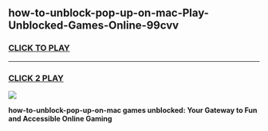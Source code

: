 
## how-to-unblock-pop-up-on-mac-Play-Unblocked-Games-Online-99cvv
<h3>
<a href="https://premium76.site?title=how-to-unblock-pop-up-on-mac&ref=25A">CLICK TO PLAY</a></h3>
<hr>

<h3>
<a href="https://premium76.site?title=how-to-unblock-pop-up-on-mac&ref=25A">CLICK 2 PLAY</a>
  
</h3>

<a href="https://premium76.site?title=how-to-unblock-pop-up-on-mac&ref=25A"><img src="https://clearcache.store/games.png"></a>


**how-to-unblock-pop-up-on-mac games unblocked: Your Gateway to Fun and Accessible Online Gaming**
